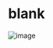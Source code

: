 # blank


![image](https://user-images.githubusercontent.com/52216532/197303699-1d94a3c8-9c24-4efa-946b-b7cb0d4ccd40.png)
